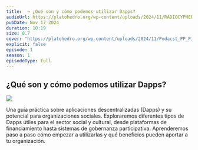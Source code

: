 ```yaml
---
title:  → ¿Qué son y cómo podemos utilizar Dapps?
audioUrl: https://platohedro.org/wp-content/uploads/2024/11/RADIOCYPHER_PP_EPISODIO_4.mp3
pubDate: Nov 17 2024
duration: 10:19
size: 0.7
cover: "https://platohedro.org/wp-content/uploads/2024/11/Podacst_PP_Pieza_4.jpg"
explicit: false
episode: 1
season: 1
episodeType: full
---
```



## ¿Qué son y cómo podemos utilizar Dapps?

![](https://platohedro.org/wp-content/uploads/2024/11/Podacst_PP_Pieza_5.jpg)

Una guía práctica sobre aplicaciones descentralizadas (Dapps) y su potencial para organizaciones sociales. Exploraremos diferentes tipos de Dapps útiles para el sector social y cultural, desde plataformas de financiamiento hasta sistemas de gobernanza participativa. Aprenderemos paso a paso cómo empezar a utilizarlas y qué beneficios pueden aportar a tu organización.